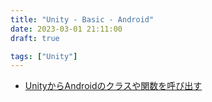 ```yaml
---
title: "Unity - Basic - Android"
date: 2023-03-01 21:11:00
draft: true

tags: ["Unity"]
---
```


- [UnityからAndroidのクラスや関数を呼び出す](https://zenn.dev/sunmax/articles/e079dd3ba7c487)